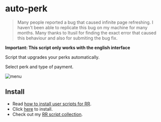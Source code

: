 # auto-perk

> Many people reported a bug that caused infinite page refreshing. I haven't been able to replicate this bug on my machine for many months. Many thanks to Itusil for finding the exact error that caused this behaviour and also for submiting the bug fix.

**Important: This script only works with the english interface**
 
Script that upgrades your perks automatically.

Select perk and type of payment.

<img class="image" src="https://raw.githubusercontent.com/pbl0/auto-perk/main/perk.png" alt="menu"/>


## Install

- Read [how to install user scripts for RR][guide].
- Click [here][raw] to install.
- Check out my [RR script collection][scripts].


[guide]: https://rr-tools.eu/guide

[scripts]: https://rr-tools.eu/mods

[raw]: https://github.com/pbl0/auto-perk/raw/main/auto-perk.user.js
